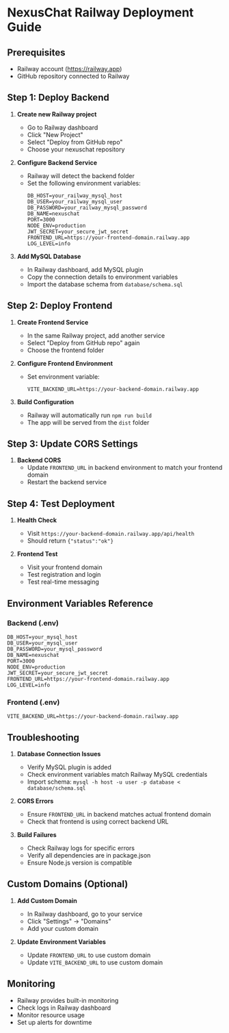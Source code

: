 # NexusChat Railway Deployment Guide

## Prerequisites
- Railway account (https://railway.app)
- GitHub repository connected to Railway

## Step 1: Deploy Backend

1. **Create new Railway project**
   - Go to Railway dashboard
   - Click "New Project"
   - Select "Deploy from GitHub repo"
   - Choose your nexuschat repository

2. **Configure Backend Service**
   - Railway will detect the backend folder
   - Set the following environment variables:
     ```
     DB_HOST=your_railway_mysql_host
     DB_USER=your_railway_mysql_user
     DB_PASSWORD=your_railway_mysql_password
     DB_NAME=nexuschat
     PORT=3000
     NODE_ENV=production
     JWT_SECRET=your_secure_jwt_secret
     FRONTEND_URL=https://your-frontend-domain.railway.app
     LOG_LEVEL=info
     ```

3. **Add MySQL Database**
   - In Railway dashboard, add MySQL plugin
   - Copy the connection details to environment variables
   - Import the database schema from `database/schema.sql`

## Step 2: Deploy Frontend

1. **Create Frontend Service**
   - In the same Railway project, add another service
   - Select "Deploy from GitHub repo" again
   - Choose the frontend folder

2. **Configure Frontend Environment**
   - Set environment variable:
     ```
     VITE_BACKEND_URL=https://your-backend-domain.railway.app
     ```

3. **Build Configuration**
   - Railway will automatically run `npm run build`
   - The app will be served from the `dist` folder

## Step 3: Update CORS Settings

1. **Backend CORS**
   - Update `FRONTEND_URL` in backend environment to match your frontend domain
   - Restart the backend service

## Step 4: Test Deployment

1. **Health Check**
   - Visit `https://your-backend-domain.railway.app/api/health`
   - Should return `{"status":"ok"}`

2. **Frontend Test**
   - Visit your frontend domain
   - Test registration and login
   - Test real-time messaging

## Environment Variables Reference

### Backend (.env)
```
DB_HOST=your_mysql_host
DB_USER=your_mysql_user
DB_PASSWORD=your_mysql_password
DB_NAME=nexuschat
PORT=3000
NODE_ENV=production
JWT_SECRET=your_secure_jwt_secret
FRONTEND_URL=https://your-frontend-domain.railway.app
LOG_LEVEL=info
```

### Frontend (.env)
```
VITE_BACKEND_URL=https://your-backend-domain.railway.app
```

## Troubleshooting

1. **Database Connection Issues**
   - Verify MySQL plugin is added
   - Check environment variables match Railway MySQL credentials
   - Import schema: `mysql -h host -u user -p database < database/schema.sql`

2. **CORS Errors**
   - Ensure `FRONTEND_URL` in backend matches actual frontend domain
   - Check that frontend is using correct backend URL

3. **Build Failures**
   - Check Railway logs for specific errors
   - Verify all dependencies are in package.json
   - Ensure Node.js version is compatible

## Custom Domains (Optional)

1. **Add Custom Domain**
   - In Railway dashboard, go to your service
   - Click "Settings" → "Domains"
   - Add your custom domain

2. **Update Environment Variables**
   - Update `FRONTEND_URL` to use custom domain
   - Update `VITE_BACKEND_URL` to use custom domain

## Monitoring

- Railway provides built-in monitoring
- Check logs in Railway dashboard
- Monitor resource usage
- Set up alerts for downtime 